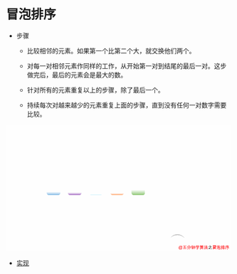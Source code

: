 # 冒泡排序

- 步骤

    - 比较相邻的元素。如果第一个比第二个大，就交换他们两个。

    - 对每一对相邻元素作同样的工作，从开始第一对到结尾的最后一对。这步做完后，最后的元素会是最大的数。

    - 针对所有的元素重复以上的步骤，除了最后一个。

    - 持续每次对越来越少的元素重复上面的步骤，直到没有任何一对数字需要比较。

![动画演示](../images/sort/BubbleSort.gif)

- [实现](../../java/cool/zzy/algorithm/sort/BubbleSort.java)